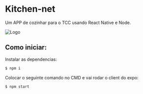 # Kitchen-net

Um APP de cozinhar para o TCC usando React Native e Node.

![Logo](https://pipe.miroware.io/60a47afdab37f801c2e52bb1/TCC/logo.png)

## Como iniciar:

Instalar as dependencias:
``` bash
$ npm i
```

Colocar o seguinte comando no CMD e vai rodar o client do expo:

``` bash
$ npm start
```
